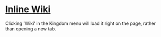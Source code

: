 # [Inline Wiki](https://www.mousehuntgame.com/preferences.php?tab=mousehunt-improved-settings#mousehunt-improved-settings-feature-inline-wiki)

Clicking 'Wiki' in the Kingdom menu will load it right on the page, rather than opening a new tab.
